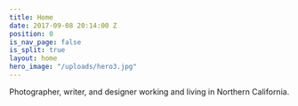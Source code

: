 ```yaml
---
title: Home
date: 2017-09-08 20:14:00 Z
position: 0
is_nav_page: false
is_split: true
layout: home
hero_image: "/uploads/hero3.jpg"
---
```


Photographer, writer, and designer working and living in Northern California.
